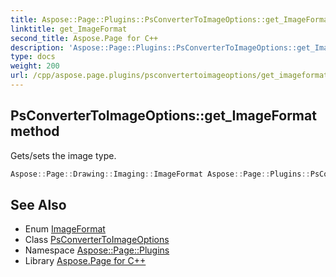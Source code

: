 ```yaml
---
title: Aspose::Page::Plugins::PsConverterToImageOptions::get_ImageFormat method
linktitle: get_ImageFormat
second_title: Aspose.Page for C++
description: 'Aspose::Page::Plugins::PsConverterToImageOptions::get_ImageFormat method. Gets/sets the image type in C++.'
type: docs
weight: 200
url: /cpp/aspose.page.plugins/psconvertertoimageoptions/get_imageformat/
---
```

## PsConverterToImageOptions::get_ImageFormat method


Gets/sets the image type.

```cpp
Aspose::Page::Drawing::Imaging::ImageFormat Aspose::Page::Plugins::PsConverterToImageOptions::get_ImageFormat() const
```

## See Also

* Enum [ImageFormat](../../../aspose.page.drawing.imaging/imageformat/)
* Class [PsConverterToImageOptions](../)
* Namespace [Aspose::Page::Plugins](../../)
* Library [Aspose.Page for C++](../../../)
